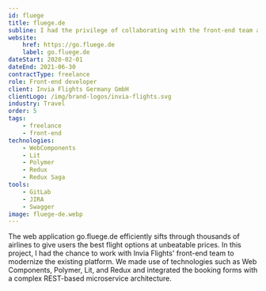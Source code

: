 ```yaml
---
id: fluege
title: fluege.de
subline: I had the privilege of collaborating with the front-end team at fluege.de, a leading German air travel comparison portal.
website:
    href: https://go.fluege.de
    label: go.fluege.de
dateStart: 2020-02-01
dateEnd: 2021-06-30
contractType: freelance
role: Front-end developer
client: Invia Flights Germany GmbH
clientLogo: /img/brand-logos/invia-flights.svg
industry: Travel
order: 5
tags:
    - freelance
    - front-end
technologies:
    - WebComponents
    - Lit
    - Polymer
    - Redux
    - Redux Saga
tools:
    - GitLab
    - JIRA
    - Swagger
image: fluege-de.webp
---
```


The web application go.fluege.de efficiently sifts through thousands of airlines to give users the best flight options at unbeatable prices. In this project, I had the chance to work with Invia Flights' front-end team to modernize the existing platform. We made use of technologies such as Web Components, Polymer, Lit, and Redux and integrated the booking forms with a complex REST-based microservice architecture.
